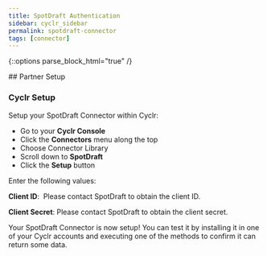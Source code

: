 ```yaml
---
title: SpotDraft Authentication
sidebar: cyclr_sidebar
permalink: spotdraft-connector
tags: [connector]
---
```

{::options parse_block_html="true" /}
<section class="card py-5 my-5">
## Partner Setup

### Cyclr Setup

Setup your SpotDraft Connector within Cyclr:

*   Go to your **Cyclr Console**
*   Click the **Connectors** menu along the top
*   Choose Connector Library
*   Scroll down to **SpotDraft**
*   Click the **Setup** button

Enter the following values:

**Client ID**:  Please contact SpotDraft to obtain the client ID.

**Client Secret**:  Please contact SpotDraft to obtain the client secret.

Your SpotDraft Connector is now setup! You can test it by installing it in one of your Cyclr accounts and executing one of the methods to confirm it can return some data.

</section>
